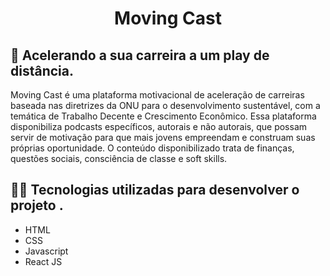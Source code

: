 <h1 align="center">Moving Cast</h1>

## 🎯 Acelerando a sua carreira a um play de distância. 

Moving Cast é uma plataforma motivacional de aceleração de carreiras baseada nas diretrizes da ONU para o desenvolvimento sustentável, com a temática de Trabalho Decente e Crescimento Econômico. Essa plataforma disponibiliza podcasts específicos, autorais e não autorais, que possam servir de motivação para que mais jovens empreendam e construam suas próprias oportunidade. O conteúdo disponibilizado trata de finanças, questões sociais, consciência de classe e soft skills.

## 👨‍💻 Tecnologias utilizadas para desenvolver o projeto .

- HTML
- CSS
- Javascript
- React JS

